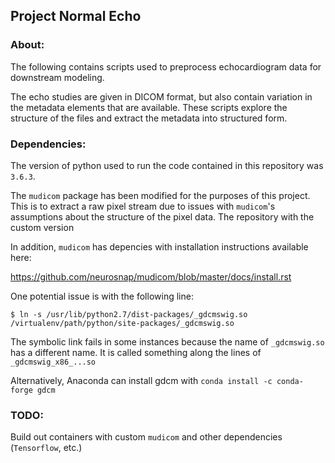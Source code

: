 ## Project Normal Echo 

### About:
The following contains scripts used to preprocess echocardiogram data for downstream modeling.

The echo studies are given in DICOM format, but also contain variation in the metadata elements that are available. These scripts explore the structure of the files and extract the metadata into structured form.

### Dependencies:

The version of python used to run the code contained in this repository was `3.6.3`.

The `mudicom` package has been modified for the purposes of this project. This is to extract a raw pixel stream due to issues with `mudicom`'s assumptions about the structure of the pixel data. The repository with the custom version 

In addition, `mudicom` has depencies with installation instructions available here:

https://github.com/neurosnap/mudicom/blob/master/docs/install.rst

One potential issue is with the following line:

```$ ln -s /usr/lib/python2.7/dist-packages/_gdcmswig.so /virtualenv/path/python/site-packages/_gdcmswig.so```

The symbolic link fails in some instances because the name of `_gdcmswig.so` has a different name. It is called something along the lines of `_gdcmswig_x86_...so` 

Alternatively, Anaconda can install gdcm with `conda install -c conda-forge gdcm`

### TODO:

Build out containers with custom `mudicom` and other dependencies (`Tensorflow`, etc.)

